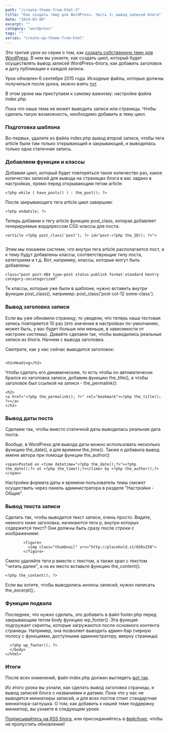 ```yaml
---
path: "/create-theme-from-html-3"
title: "Как создать тему для WordPress. Часть 3: вывод записей блога"
date: "2014-03-06"
excerpt: ""
category: "wordpress"
tags: ""
series: "create-wp-theme-from-html"
---
```


Это третий урок из серии о том, как [создать собственную тему для WordPress](http://oriolo.ru/series/create-wp-theme-from-html/). В нем вы узнаете, как создать цикл, который будет осуществлять вывод записей WordPress-блога, как добавить заголовок и дату публикации к каждой записи.

Урок обновлен 6 сентября 2015 года. Исходные файлы, которые должны получиться после урока, можно взять [тут](https://github.com/ierhyna/wp-theme-howto/archive/Step_3.zip).

В этом уроке мы приступаем к самому важному: настройке файла index.php.

Пока что наша тема не может выводить записи или страницы. Чтобы сделать такую возможность, необходимо добавить в тему цикл.

### Подготовка шаблона

Во-первых, удалите из файла index.php вывод второй записи, чтобы теги article были там только открывающий и закрывающий, и выводилась только одна статичная запись.

### Добавляем функции и классы

Добавим цикл, который будет повторяться такое количество раз, какое количество записей для вывода на страницах блога в вас задано в настройках, прямо перед открывающим тегом article:

```
<?php while ( have_posts() ) : the_post(); ?>
```

После закрывающего тега article цикл завершим:

```
<?php endwhile; ?>
```

Теперь добавим к тегу article функцию post\_class, которая добавляет генерируемые вордпрессом CSS-классы для поста:

```
<article <?php post_class('post'); ?> id="post-<?php the_ID(); ?>">
 

```

Этим мы покажем системе, что внутри тега article располагается пост, и к тему будут добавлены классы, соответствующие типу поста, категориям и т.д. Вот, например, классы, которые могут быть добавлены:

`class="post post-484 type-post status-publish format-standard hentry category-uncategorized"`

Те классы, которые уже были в шаблоне, нужно вставить внутри функции post\_class(), например: post\_class('post col-12 some-class').

### Вывод заголовка записи

Если вы уже обновили страницу, то увидели, что теперь наша тестовая запись повторяется 10 раз (это значение в настройках по-умолчанию, может быть, у вас будет больше или меньше, в зависимости от настроек системы). Давайте сделаем так, чтобы выводились реальные записи из блога. Начнем с вывода заголовка.

Смотрите, как у нас сейчас выводится заголовок:

```

<h2>Heading</h2>

```

Чтобы сделать его динамическим, то есть чтобы он автоматически брался из заголовка записи, добавим функцию the\_title(), а чтобы заголовок был ссылкой на записи - the\_permalink():

```
<h2>
<a href="<?php the_permalink(); ?>" rel="bookmark"><?php the_title(); ?></a>
</h2>
```

### Вывод даты поста

Сделаем так, чтобы вместо статичной даты выводилась реальная дата поста.

Вообще, в WordPress для вывода даты можно использовать несколько функцию the\_date(), а для времени the\_time(). Также я добавила вывод имени автора при помощи функции the\_author():

```
<span>Posted on <time datetime="<?php the_date();?>"><?php the_date();?> at <?php the_time();?></time> by <?php the_author();?></span>
```

Настройки формата даты и времени пользователь темы сможет осуществить через панель администратора в разделе "Настройки - Общие".

### Вывод текста записи

Сделать так, чтобы выводится текст записи, очень просто. Видите, немного ниже заголовка, начинаются теги p, внутри которых содержится текст? Они должны быть сразу после строки с изображением:

```
        <figure>
          <img class="thumbnail" src="http://placehold.it/650x250">
        </figure>
```

Смело удаляйте теги p вместе с текстом, а также span с текстом "читать далее", а на их место вставьте функцию the\_content():

```
<?php the_content(); ?>
```

Если вы хотите, чтобы выводились анонсы записей, нужно написать the\_excerpt();.

### Функции подвала

Последнее, что нужно сделать, это добавить в файл footer.php перед закрывающим тегом body функцию wp\_footer(). Эта функция подгружает скрипты, которые загружаются после основного контента страницы. Например, она позволяет выводить админ-бар (черную полосу с функциями, доступными администратору, вверху страницы).

```
  <?php wp_footer(); ?>
  </body>
</html>
```

### Итоги

После всех изменений, файл index.php должен выглядеть [вот так](https://github.com/ierhyna/wp-theme-howto/blob/Step_3/theme/index.php).

Из этого урока вы узнали, как сделать вывод заголовка страницы, и вывод записей блога с названиями и датами. Пока что у нас не выводятся миниатюры записей, и для всех постов стоит стандартная миниатюра-заглушка. О том, как добавить к нашей теме поддержку миниатюр, вы узнаете в следующем уроке.

[Подписывайтесь на RSS блога](http://feeds.feedburner.com/oriolo_ru), или присоединяйтесь в [фейсбуке](https://www.facebook.com/oriolo.ru), чтобы не пропустить обновления!
